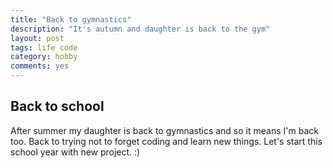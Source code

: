 ```yaml
---
title: "Back to gymnastics"
description: "It's autumn and daughter is back to the gym"
layout: post
tags: life code
category: hobby
comments: yes
---
```

## Back to school

After summer my daughter is back to gymnastics and so it means I'm back too. Back to trying not to forget coding and learn new things. Let's start this school year with new project. :)
